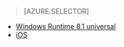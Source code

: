 > [AZURE.SELECTOR]
- [Windows Runtime 8.1 universal](/documentation/articles/notification-hubs-aspnet-backend-windows-dotnet-notify-users)
- [iOS](/documentation/articles/notification-hubs-aspnet-backend-ios-notify-users)


<!---HONumber=82-->